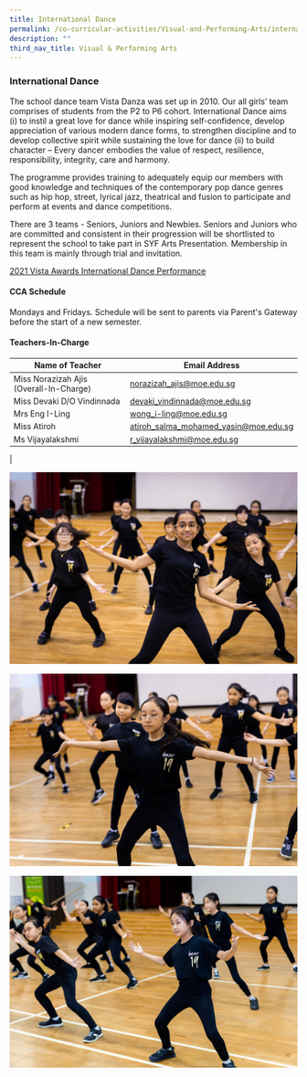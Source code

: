 ```yaml
---
title: International Dance
permalink: /co-curricular-activities/Visual-and-Performing-Arts/international-dance/
description: ""
third_nav_title: Visual & Performing Arts
---
```

### International Dance

The school dance team Vista Danza was set up in 2010. Our all girls’ team comprises of students from the P2 to P6 cohort. International Dance aims (i) to instil a great love for dance while inspiring self-confidence, develop appreciation of various modern dance forms, to strengthen discipline and to develop collective spirit while sustaining the love for dance (ii) to build character – Every dancer embodies the value of respect, resilience, responsibility, integrity, care and harmony.

The programme provides training to adequately equip our members with good knowledge and techniques of the contemporary pop dance genres such as hip hop, street, lyrical jazz, theatrical and fusion to participate and perform at events and dance competitions.

There are 3 teams - Seniors, Juniors and Newbies. Seniors and Juniors who are committed and consistent in their progression will be shortlisted to represent the school to take part in SYF Arts Presentation. Membership in this team is mainly through trial and invitation.

[2021 Vista Awards International Dance Performance](https://drive.google.com/file/d/1KSwPw9jufsLKv_504V-N2gJ8-fAHQZ1c/view?usp=sharing)

#### CCA Schedule
Mondays and Fridays. Schedule will be sent to parents via Parent's Gateway before the start of a new semester.

#### Teachers-In-Charge

| Name of Teacher | Email Address |
|----|----|
| Miss Norazizah Ajis (Overall-In-Charge)  | [norazizah_ajis@moe.edu.sg](mailto:norazizah_ajis@moe.edu.sg) |
| Miss Devaki D/O Vindinnada  | [devaki_vindinnada@moe.edu.sg](mailto:devaki_vindinnada@moe.edu.sg)  |
| Mrs Eng I-Ling   | [wong_i-ling@moe.edu.sg](mailto:wong_i-ling@moe.edu.sg)  |
|Miss Atiroh  | [atiroh_salma_mohamed_yasin@moe.edu.sg](mailto:atiroh_salma_mohamed_yasin@moe.edu.sg)  |
|Ms Vijayalakshmi | [r_vijayalakshmi@moe.edu.sg](mailto:r_vijayalakshmi@moe.edu.sg)  |
|


![](/images/CCA/VAPA/id1.jpg)

![](/images/CCA/VAPA/id2.jpg)

![](/images/CCA/VAPA/id3.jpg)